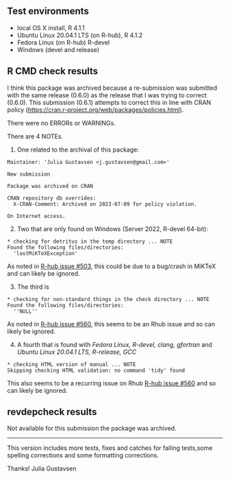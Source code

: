 ## Test environments

* local OS X install, R 4.1.1
* Ubuntu Linux 20.04.1 LTS (on R-hub), R 4.1.2
* Fedora Linux (on R-hub) R-devel
* Windows (devel and release)

## R CMD check results

I think this package was archived because a re-submission  was submitted with the
same release (0.6.0) as the release that I was trying to correct (0.6.0). This 
submission (0.6.1) attempts to correct this in line with CRAN policy (https://cran.r-project.org/web/packages/policies.html).

There were no ERRORs or WARNINGs. 

There are 4 NOTEs.


1. One related to the archival of this package:
```
Maintainer: 'Julia Gustavsen <j.gustavsen@gmail.com>'

New submission

Package was archived on CRAN

CRAN repository db overrides:
  X-CRAN-Comment: Archived on 2023-07-09 for policy violation.
  
On Internet access.

```

2. Two that are only found on Windows (Server 2022, R-devel 64-bit): 

```
* checking for detritus in the temp directory ... NOTE
Found the following files/directories:
  'lastMiKTeXException'
```
As noted in [R-hub issue #503](https://github.com/r-hub/rhub/issues/503), this could be due to a bug/crash in MiKTeX and can likely be ignored.

3. The third is 

```
* checking for non-standard things in the check directory ... NOTE
Found the following files/directories:
  ''NULL''
```

As noted in [R-hub issue #560](https://github.com/r-hub/rhub/issues/560), this seems to be an Rhub issue and so can likely be ignored. 

4. A fourth that is found with *Fedora Linux, R-devel, clang, gfortran* and *Ubuntu Linux 20.04.1 LTS, R-release, GCC*

```
* checking HTML version of manual ... NOTE
Skipping checking HTML validation: no command 'tidy' found
```

This also seems to be a recurring issue on Rhub [R-hub issue #560](https://github.com/r-hub/rhub/issues/548) and so can likely be ignored.

## revdepcheck results

Not available for this submission the package was archived. 



---

This version includes more tests, fixes and catches for failing tests,some spelling corrections and some formatting corrections.


Thanks!
Julia Gustavsen 
